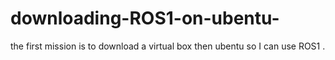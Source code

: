 # downloading-ROS1-on-ubentu-
the first mission is to download a virtual box then ubentu so I can use ROS1 .
